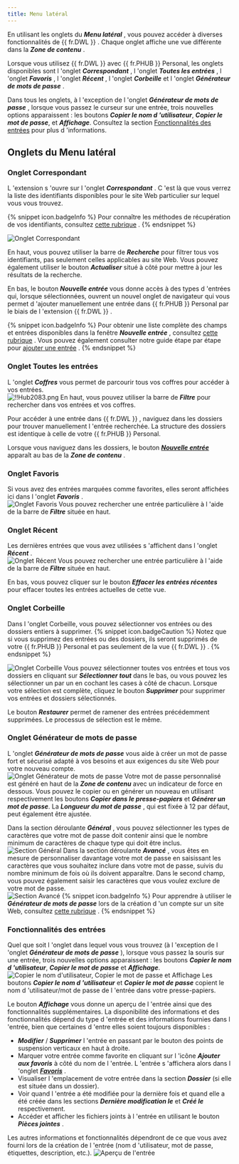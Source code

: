 ```yaml
---
title: Menu latéral
---
```

En utilisant les onglets du ***Menu latéral*** , vous pouvez accéder à diverses fonctionnalités de {{ fr.DWL }} . Chaque onglet affiche une vue différente dans la ***Zone de contenu*** .  

Lorsque vous utilisez {{ fr.DWL }} avec {{ fr.PHUB }} Personal, les onglets disponibles sont l 'onglet ***Correspondant*** , l 'onglet ***Toutes les entrées*** , l 'onglet ***Favoris*** , l 'onglet ***Récent*** , l 'onglet ***Corbeille*** et l 'onglet ***Générateur de mots de passe*** .  

Dans tous les onglets, à l 'exception de l 'onglet ***Générateur de mots de passe*** , lorsque vous passez le curseur sur une entrée, trois nouvelles options apparaissent : les boutons ***Copier le nom d 'utilisateur***, ***Copier le mot de passe***, et ***Affichage***. Consultez la section [Fonctionnalités des entrées](#fonctionnalités-des-entrées) pour plus d 'informations.  

## Onglets du Menu latéral

### Onglet Correspondant  

L 'extension s 'ouvre sur l 'onglet ***Correspondant*** . C 'est là que vous verrez la liste des identifiants disponibles pour le site Web particulier sur lequel vous vous trouvez.  

{% snippet icon.badgeInfo %} 
Pour connaître les méthodes de récupération de vos identifiants, consultez [cette rubrique](/fr/hub/dwl/using-devolutions-web-login/using-dwl-with-hub-personal/retrieve-credentials-hub-personal/) . 
{% endsnippet %}
 
![Onglet Correspondant](https://webdevolutions.azureedge.net/docs/fr/hub/Hub2082.png) 

En haut, vous pouvez utiliser la barre de ***Recherche*** pour filtrer tous vos identifiants, pas seulement celles applicables au site Web. Vous pouvez également utiliser le bouton ***Actualiser*** situé à côté pour mettre à jour les résultats de la recherche.  

En bas, le bouton ***Nouvelle entrée*** vous donne accès à des types d 'entrées qui, lorsque sélectionnées, ouvrent un nouvel onglet de navigateur qui vous permet d 'ajouter manuellement une entrée dans {{ fr.PHUB }} Personal par le biais de l 'extension {{ fr.DWL }} .  

{% snippet icon.badgeInfo %} 
Pour obtenir une liste complète des champs et entrées disponibles dans la fenêtre ***Nouvelle entrée*** , consultez [cette rubrique](/fr/hub/dwl/devolutions-web-login-user-interface/dwl-user-interface-hub-personal/side-menu/new-entry/) . Vous pouvez également consulter notre guide étape par étape pour [ajouter une entrée](/fr/hub/dwl/using-devolutions-web-login/using-dwl-with-hub-personal/add-entry-hub-personal-dwl/) . 
{% endsnippet %}
 
### Onglet Toutes les entrées  

L 'onglet ***Coffres*** vous permet de parcourir tous vos coffres pour accéder à vos entrées.  
![!!Hub2083.png](https://webdevolutions.azureedge.net/docs/fr/hub/Hub2083.png) 
En haut, vous pouvez utiliser la barre de ***Filtre*** pour rechercher dans vos entrées et vos coffres.  

Pour accéder à une entrée dans {{ fr.DWL }} , naviguez dans les dossiers pour trouver manuellement l 'entrée recherchée. La structure des dossiers est identique à celle de votre {{ fr.PHUB }} Personal.  

Lorsque vous naviguez dans les dossiers, le bouton [***Nouvelle entrée***](/fr/hub/dwl/devolutions-web-login-user-interface/dwl-user-interface-hub-personal/side-menu/new-entry/) apparaît au bas de la ***Zone de contenu*** .  

### Onglet Favoris 
Si vous avez des entrées marquées comme favorites, elles seront affichées ici dans l 'onglet ***Favoris*** .  
![Onglet Favoris](https://webdevolutions.azureedge.net/docs/fr/hub/Hub2084.png) 
Vous pouvez rechercher une entrée particulière à l 'aide de la barre de ***Filtre*** située en haut. 

### Onglet Récent 

Les dernières entrées que vous avez utilisées s 'affichent dans l 'onglet ***Récent*** .  
![Onglet Récent](https://webdevolutions.azureedge.net/docs/fr/hub/Hub2085.png) 
Vous pouvez rechercher une entrée particulière à l 'aide de la barre de ***Filtre*** située en haut.  

En bas, vous pouvez cliquer sur le bouton ***Effacer les entrées récentes*** pour effacer toutes les entrées actuelles de cette vue. 

### Onglet Corbeille 

Dans l 'onglet Corbeille, vous pouvez sélectionner vos entrées ou des dossiers entiers à supprimer. 
{% snippet icon.badgeCaution %} 
Notez que si vous supprimez des entrées ou des dossiers, ils seront supprimés de votre {{ fr.PHUB }} Personal et pas seulement de la vue {{ fr.DWL }} . 
{% endsnippet %}
 
![Onglet Corbeille](https://webdevolutions.azureedge.net/docs/fr/hub/Hub2086.png) 
Vous pouvez sélectionner toutes vos entrées et tous vos dossiers en cliquant sur ***Sélectionner tout*** dans le bas, ou vous pouvez les sélectionner un par un en cochant les cases à côté de chacun. Lorsque votre sélection est complète, cliquez le bouton ***Supprimer*** pour supprimer vos entrées et dossiers sélectionnés.  

Le bouton ***Restaurer*** permet de ramener des entrées précédemment supprimées. Le processus de sélection est le même. 

### Onglet Générateur de mots de passe 

L 'onglet ***Générateur de mots de passe*** vous aide à créer un mot de passe fort et sécurisé adapté à vos besoins et aux exigences du site Web pour votre nouveau compte.  
![Onglet Générateur de mots de passe](https://webdevolutions.azureedge.net/docs/fr/hub/Hub2087.png) 
Votre mot de passe personnalisé est généré en haut de la ***Zone de contenu*** avec un indicateur de force en dessous. Vous pouvez le copier ou en générer un nouveau en utilisant respectivement les boutons ***Copier dans le presse-papiers*** et ***Générer un mot de passe***. La ***Longueur du mot de passe*** , qui est fixée à 12 par défaut, peut également être ajustée.  

Dans la section déroulante ***Général*** , vous pouvez sélectionner les types de caractères que votre mot de passe doit contenir ainsi que le nombre minimum de caractères de chaque type qui doit être inclus.  
![Section Général](https://webdevolutions.azureedge.net/docs/fr/hub/Hub2078.png) 
Dans la section déroulante ***Avancé*** , vous êtes en mesure de personnaliser davantage votre mot de passe en saisissant les caractères que vous souhaitez inclure dans votre mot de passe, suivis du nombre minimum de fois où ils doivent apparaître. Dans le second champ, vous pouvez également saisir les caractères que vous voulez exclure de votre mot de passe.  
![Section Avancé](https://webdevolutions.azureedge.net/docs/fr/hub/Hub2079.png) 
{% snippet icon.badgeInfo %} 
Pour apprendre à utiliser le ***Générateur de mots de passe*** lors de la création d 'un compte sur un site Web, consultez [cette rubrique](/fr/hub/dwl/using-devolutions-web-login/using-dwl-with-hub-personal/create-account-website-hub-personal/) . 
{% endsnippet %}
 
### Fonctionnalités des entrées 

Quel que soit l 'onglet dans lequel vous vous trouvez (à l 'exception de l 'onglet ***Générateur de mots de passe*** ), lorsque vous passez la souris sur une entrée, trois nouvelles options apparaissent : les boutons ***Copier le nom d 'utilisateur***, ***Copier le mot de passe*** et ***Affichage***.  
![Copier le nom d'utilisateur, Copier le mot de passe et Affichage](https://webdevolutions.azureedge.net/docs/fr/hub/Hub2088.png) 
Les boutons ***Copier le nom d 'utilisateur*** et ***Copier le mot de passe*** copient le nom d 'utilisateur/mot de passe de l 'entrée dans votre presse-papiers.  

Le bouton ***Affichage*** vous donne un aperçu de l 'entrée ainsi que des fonctionnalités supplémentaires. La disponibilité des informations et des fonctionnalités dépend du type d 'entrée et des informations fournies dans l 'entrée, bien que certaines d 'entre elles soient toujours disponibles :  

* ***Modifier*** / ***Supprimer*** l 'entrée en passant par le bouton des points de suspension verticaux en haut à droite. 
* Marquer votre entrée comme favorite en cliquant sur l 'icône ***Ajouter aux favoris*** à côté du nom de l 'entrée. L 'entrée s 'affichera alors dans l 'onglet [***Favoris***](#onglet-favoris) . 
* Visualiser l 'emplacement de votre entrée dans la section ***Dossier*** (si elle est située dans un dossier). 
* Voir quand l 'entrée a été modifiée pour la dernière fois et quand elle a été créée dans les sections ***Dernière modification le*** et ***Créé le*** respectivement. 
* Accéder et afficher les fichiers joints à l 'entrée en utilisant le bouton ***Pièces jointes*** .  

Les autres informations et fonctionnalités dépendront de ce que vous avez fourni lors de la création de l 'entrée (nom d 'utilisateur, mot de passe, étiquettes, description, etc.). 
![Aperçu de l'entrée](https://webdevolutions.azureedge.net/docs/fr/hub/Hub2089.png) 


